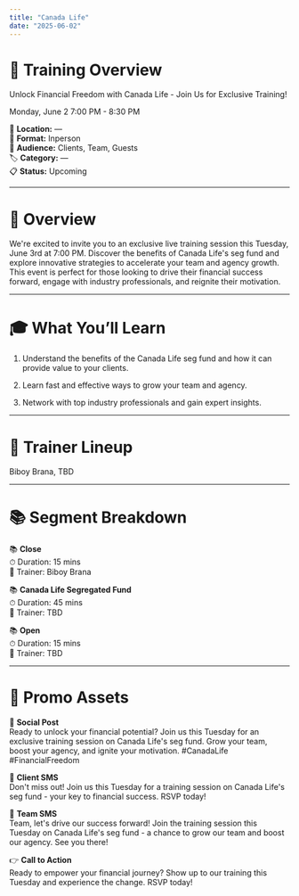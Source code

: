 ```yaml
---
title: "Canada Life"
date: "2025-06-02"
---
```


# 📝 Training Overview

Unlock Financial Freedom with Canada Life - Join Us for Exclusive Training!

Monday, June 2
7:00 PM - 8:30 PM


📍 **Location:** —  
🎯 **Format:** Inperson  
👥 **Audience:** Clients, Team, Guests  
🏷 **Category:** —  
📋 **Status:** Upcoming  

---

# 📄 Overview

We're excited to invite you to an exclusive live training session this Tuesday, June 3rd at 7:00 PM. Discover the benefits of Canada Life's seg fund and explore innovative strategies to accelerate your team and agency growth. This event is perfect for those looking to drive their financial success forward, engage with industry professionals, and reignite their motivation.

---

# 🎓 What You’ll Learn

1. Understand the benefits of the Canada Life seg fund and how it can provide value to your clients.

2. Learn fast and effective ways to grow your team and agency.

3. Network with top industry professionals and gain expert insights.

---

# 👥 Trainer Lineup

Biboy Brana, TBD 

---

# 📚 Segment Breakdown

📚 **Close**  
⏱ Duration: 15 mins  
👤 Trainer: Biboy Brana

📚 **Canada Life Segregated Fund**  
⏱ Duration: 45 mins  
👤 Trainer: TBD

📚 **Open**  
⏱ Duration: 15 mins  
👤 Trainer: TBD

---

# 📣 Promo Assets

📢 **Social Post**  
Ready to unlock your financial potential? Join us this Tuesday for an exclusive training session on Canada Life's seg fund. Grow your team, boost your agency, and ignite your motivation. #CanadaLife #FinancialFreedom

📨 **Client SMS**  
Don't miss out! Join us this Tuesday for a training session on Canada Life's seg fund - your key to financial success. RSVP today!

👥 **Team SMS**  
Team, let's drive our success forward! Join the training session this Tuesday on Canada Life's seg fund - a chance to grow our team and boost our agency. See you there!

👉 **Call to Action**  
Ready to empower your financial journey? Show up to our training this Tuesday and experience the change. RSVP today!
